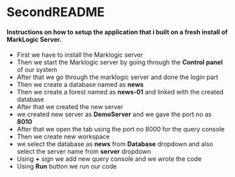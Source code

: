 # SecondREADME
#### Instructions on how to setup the application that i built on a fresh install of MarkLogic Server.
- First we have to install the Marklogic server
- Then we start the Marklogic server by going through the __Control panel__ of our system
- After that we go through the marklogic server and done the login part
- Then we create a database named as __news__
- Then we create a forest named as __news-01__ and linked with the created database
- After that we created the new server 
- we created new server as __DemoServer__ and we gave the port no as __8010__
- After that we open the tab using the port no 8000 for the query console
- Then  we create new workspace
- we select the database as __news__ from __Database__ dropdown and also select the server name from __server__ dropdown
- Using __+__ sign we add new query console and we wrote the code
- Using __Run__ button we run our code

